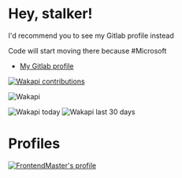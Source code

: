 # Hey, stalker!

I'd recommend you to see my Gitlab profile instead

Code will start moving there because #Microsoft

- [My Gitlab profile](https://gitlab.com/FMGordillo)

[![Wakapi contributions](https://wakapi.facundogordillo.com/api/activity/chart/fmgordillo.svg)](https://wakapi.facundogordillo.com)

![Wakapi](https://github-readme-stats.vercel.app/api/wakatime?username=fmgordillo&api_domain=wakapi.facundogordillo.com&bg_color=1A202C&title_color=2F855A&icon_color=2F855A&text_color=ffffff&custom_title=Wakapi%20Week%20Stats&layout=compact)

![Wakapi today](https://wakapi.facundogordillo.com/api/badge/fmgordillo/interval:today?label=Today) ![Wakapi last 30 days](https://wakapi.facundogordillo.com/api/badge/fmgordillo/interval:30%20days?label=Last%2030%20days)

# Profiles

[![FrontendMaster's profile](https://images.opencollective.com/frontendmasters/0b9cda4/logo/256.png?height=64)](https://frontendmasters.com/u/fmgordillo/)
